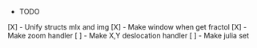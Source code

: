 * TODO 

[X] - Unify structs mlx and img
[X] - Make window when get fractol
[X] - Make zoom handler
[ ] - Make X,Y deslocation handler
[ ] - Make julia set
